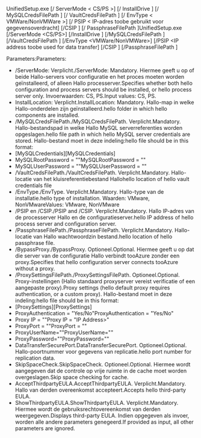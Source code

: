 <span data-ttu-id="57100-101">UnifiedSetup.exe [/ ServerMode < CS/PS >] [/ InstallDrive <DriveLetter>] [/ MySQLCredsFilePath <MySQL credentials file path>] [/ VaultCredsFilePath <Vault credentials file path>] [/ EnvType < VMWare/NonVMWare >] [/ PSIP < IP-adres toobe gebruikt voor gegevensoverdracht] [/CSIP <IP address of CS toobe registered with>] [/ PassphraseFilePath <Passphrase file path>]</span><span class="sxs-lookup"><span data-stu-id="57100-101">UnifiedSetup.exe [/ServerMode <CS/PS>] [/InstallDrive <DriveLetter>] [/MySQLCredsFilePath <MySQL credentials file path>] [/VaultCredsFilePath <Vault credentials file path>] [/EnvType <VMWare/NonVMWare>] [/PSIP <IP address toobe used for data transfer] [/CSIP <IP address of CS toobe registered with>] [/PassphraseFilePath <Passphrase file path>]</span></span>

<span data-ttu-id="57100-102">Parameters:</span><span class="sxs-lookup"><span data-stu-id="57100-102">Parameters:</span></span>

* <span data-ttu-id="57100-103">/ServerMode: Verplicht.</span><span class="sxs-lookup"><span data-stu-id="57100-103">/ServerMode: Mandatory.</span></span> <span data-ttu-id="57100-104">Hiermee geeft u op of beide Hallo-servers voor configuratie en het proces moeten worden geïnstalleerd, of alleen Hallo processerver.</span><span class="sxs-lookup"><span data-stu-id="57100-104">Specifies whether both hello configuration and process servers should be installed, or hello process server only.</span></span> <span data-ttu-id="57100-105">Invoerwaarden: CS, PS.</span><span class="sxs-lookup"><span data-stu-id="57100-105">Input values: CS, PS.</span></span>
* <span data-ttu-id="57100-106">InstallLocation: Verplicht.</span><span class="sxs-lookup"><span data-stu-id="57100-106">InstallLocation: Mandatory.</span></span> <span data-ttu-id="57100-107">Hallo-map in welke Hallo-onderdelen zijn geïnstalleerd.</span><span class="sxs-lookup"><span data-stu-id="57100-107">hello folder in which hello components are installed.</span></span>
* <span data-ttu-id="57100-108">/MySQLCredsFilePath.</span><span class="sxs-lookup"><span data-stu-id="57100-108">/MySQLCredsFilePath.</span></span> <span data-ttu-id="57100-109">Verplicht.</span><span class="sxs-lookup"><span data-stu-id="57100-109">Mandatory.</span></span> <span data-ttu-id="57100-110">Hallo-bestandspad in welke Hallo MySQL serverreferenties worden opgeslagen.</span><span class="sxs-lookup"><span data-stu-id="57100-110">hello file path in which hello MySQL server credentials are stored.</span></span> <span data-ttu-id="57100-111">Hallo-bestand moet in deze indeling:</span><span class="sxs-lookup"><span data-stu-id="57100-111">hello file should be in this format:</span></span>
* <span data-ttu-id="57100-112">[MySQLCredentials]</span><span class="sxs-lookup"><span data-stu-id="57100-112">[MySQLCredentials]</span></span>
* <span data-ttu-id="57100-113">MySQLRootPassword = "<Password>"</span><span class="sxs-lookup"><span data-stu-id="57100-113">MySQLRootPassword = "<Password>"</span></span>
* <span data-ttu-id="57100-114">MySQLUserPassword = "<Password>"</span><span class="sxs-lookup"><span data-stu-id="57100-114">MySQLUserPassword = "<Password>"</span></span>
* <span data-ttu-id="57100-115">/VaultCredsFilePath.</span><span class="sxs-lookup"><span data-stu-id="57100-115">/VaultCredsFilePath.</span></span> <span data-ttu-id="57100-116">Verplicht.</span><span class="sxs-lookup"><span data-stu-id="57100-116">Mandatory.</span></span> <span data-ttu-id="57100-117">Hallo-locatie van het kluisreferentiebestand Hallo</span><span class="sxs-lookup"><span data-stu-id="57100-117">hello location of hello vault credentials file</span></span>
* <span data-ttu-id="57100-118">/EnvType.</span><span class="sxs-lookup"><span data-stu-id="57100-118">/EnvType.</span></span> <span data-ttu-id="57100-119">Verplicht.</span><span class="sxs-lookup"><span data-stu-id="57100-119">Mandatory.</span></span> <span data-ttu-id="57100-120">Hallo-type van de installatie.</span><span class="sxs-lookup"><span data-stu-id="57100-120">hello type of installation.</span></span> <span data-ttu-id="57100-121">Waarden: VMware, NonVMware</span><span class="sxs-lookup"><span data-stu-id="57100-121">Values: VMware, NonVMware</span></span>
* <span data-ttu-id="57100-122">/PSIP en /CSIP.</span><span class="sxs-lookup"><span data-stu-id="57100-122">/PSIP and /CSIP.</span></span> <span data-ttu-id="57100-123">Verplicht.</span><span class="sxs-lookup"><span data-stu-id="57100-123">Mandatory.</span></span> <span data-ttu-id="57100-124">Hallo IP-adres van de processerver Hallo en de configuratieserver.</span><span class="sxs-lookup"><span data-stu-id="57100-124">hello IP address of hello process server and configuration server.</span></span>
* <span data-ttu-id="57100-125">/PassphraseFilePath.</span><span class="sxs-lookup"><span data-stu-id="57100-125">/PassphraseFilePath.</span></span> <span data-ttu-id="57100-126">Verplicht.</span><span class="sxs-lookup"><span data-stu-id="57100-126">Mandatory.</span></span> <span data-ttu-id="57100-127">Hallo-locatie van Hallo wachtwoordzin bestand.</span><span class="sxs-lookup"><span data-stu-id="57100-127">hello location of hello passphrase file.</span></span>
* <span data-ttu-id="57100-128">/BypassProxy.</span><span class="sxs-lookup"><span data-stu-id="57100-128">/BypassProxy.</span></span> <span data-ttu-id="57100-129">Optioneel.</span><span class="sxs-lookup"><span data-stu-id="57100-129">Optional.</span></span> <span data-ttu-id="57100-130">Hiermee geeft u op dat die server van de configuratie Hallo verbindt tooAzure zonder een proxy.</span><span class="sxs-lookup"><span data-stu-id="57100-130">Specifies that hello configuration server connects tooAzure without a proxy.</span></span>
* <span data-ttu-id="57100-131">/ProxySettingsFilePath.</span><span class="sxs-lookup"><span data-stu-id="57100-131">/ProxySettingsFilePath.</span></span> <span data-ttu-id="57100-132">Optioneel.</span><span class="sxs-lookup"><span data-stu-id="57100-132">Optional.</span></span> <span data-ttu-id="57100-133">Proxy-instellingen (Hallo standaard proxyserver vereist verificatie of een aangepaste proxy).</span><span class="sxs-lookup"><span data-stu-id="57100-133">Proxy settings (hello default proxy requires authentication, or a custom proxy).</span></span> <span data-ttu-id="57100-134">Hallo-bestand moet in deze indeling:</span><span class="sxs-lookup"><span data-stu-id="57100-134">hello file should be in this format:</span></span>
* <span data-ttu-id="57100-135">[ProxySettings]</span><span class="sxs-lookup"><span data-stu-id="57100-135">[ProxySettings]</span></span>
* <span data-ttu-id="57100-136">ProxyAuthentication = "Yes/No"</span><span class="sxs-lookup"><span data-stu-id="57100-136">ProxyAuthentication = "Yes/No"</span></span>
* <span data-ttu-id="57100-137">Proxy IP = "<IP-adres>"</span><span class="sxs-lookup"><span data-stu-id="57100-137">Proxy IP = "IP Address>"</span></span>
* <span data-ttu-id="57100-138">ProxyPort = "<Port>"</span><span class="sxs-lookup"><span data-stu-id="57100-138">ProxyPort = "<Port>"</span></span>
* <span data-ttu-id="57100-139">ProxyUserName="<User Name>"</span><span class="sxs-lookup"><span data-stu-id="57100-139">ProxyUserName="<User Name>"</span></span>
* <span data-ttu-id="57100-140">ProxyPassword="<Password>"</span><span class="sxs-lookup"><span data-stu-id="57100-140">ProxyPassword="<Password>"</span></span>
* <span data-ttu-id="57100-141">DataTransferSecurePort.</span><span class="sxs-lookup"><span data-stu-id="57100-141">DataTransferSecurePort.</span></span> <span data-ttu-id="57100-142">Optioneel.</span><span class="sxs-lookup"><span data-stu-id="57100-142">Optional.</span></span> <span data-ttu-id="57100-143">Hallo-poortnummer voor gegevens van replicatie.</span><span class="sxs-lookup"><span data-stu-id="57100-143">hello port number for replication data.</span></span>
* <span data-ttu-id="57100-144">SkipSpaceCheck.</span><span class="sxs-lookup"><span data-stu-id="57100-144">SkipSpaceCheck.</span></span> <span data-ttu-id="57100-145">Optioneel.</span><span class="sxs-lookup"><span data-stu-id="57100-145">Optional.</span></span> <span data-ttu-id="57100-146">Hiermee wordt aangegeven dat de controle op vrije ruimte in de cache moet worden overgeslagen.</span><span class="sxs-lookup"><span data-stu-id="57100-146">Skip space checking for cache.</span></span>
* <span data-ttu-id="57100-147">AcceptThirdpartyEULA.</span><span class="sxs-lookup"><span data-stu-id="57100-147">AcceptThirdpartyEULA.</span></span> <span data-ttu-id="57100-148">Verplicht.</span><span class="sxs-lookup"><span data-stu-id="57100-148">Mandatory.</span></span> <span data-ttu-id="57100-149">Hallo van derden overeenkomst accepteert.</span><span class="sxs-lookup"><span data-stu-id="57100-149">Accepts hello third-party EULA.</span></span>
* <span data-ttu-id="57100-150">ShowThirdpartyEULA.</span><span class="sxs-lookup"><span data-stu-id="57100-150">ShowThirdpartyEULA.</span></span> <span data-ttu-id="57100-151">Verplicht.</span><span class="sxs-lookup"><span data-stu-id="57100-151">Mandatory.</span></span> <span data-ttu-id="57100-152">Hiermee wordt de gebruiksrechtovereenkomst van derden weergegeven.</span><span class="sxs-lookup"><span data-stu-id="57100-152">Displays third-party EULA.</span></span> <span data-ttu-id="57100-153">Indien opgegeven als invoer, worden alle andere parameters genegeerd.</span><span class="sxs-lookup"><span data-stu-id="57100-153">If provided as input, all other parameters are ignored.</span></span>
